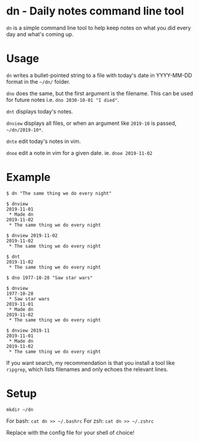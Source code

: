 # dn - Daily notes command line tool

`dn` is a simple command line tool to help keep notes on what you did every day and what's coming up.

# Usage

`dn` writes a bullet-pointed string to a file with today's date in YYYY-MM-DD format in the `~/dn/` folder.

`dno` does the same, but the first argument is the filename.  This can be used for future notes i.e. `dno 2030-10-01 "I died"`.

`dnt` displays today's notes.

`dnview` displays all files, or when an argument like `2019-10` is passed, `~/dn/2019-10*`.

`dnte` edit today's notes in vim.

`dnoe` edit a note in vim for a given date. ie. `dnoe 2019-11-02`

# Example

```
$ dn "The same thing we do every night"

$ dnview
2019-11-01
 * Made dn
2019-11-02
 * The same thing we do every night

$ dnview 2019-11-02
2019-11-02
 * The same thing we do every night

$ dnt
2019-11-02
 * The same thing we do every night

$ dno 1977-10-28 "Saw star wars"

$ dnview
1977-10-28
 * Saw star wars
2019-11-01
 * Made dn
2019-11-02
 * The same thing we do every night

$ dnview 2019-11
2019-11-01
 * Made dn
2019-11-02
 * The same thing we do every night
```

If you want search, my recommendation is that you install a tool like `ripgrep`, which lists filenames and only echoes the relevant lines.

# Setup

`mkdir ~/dn`

For bash: `cat dn >> ~/.bashrc`
For zsh: `cat dn >> ~/.zshrc`

Replace with the config file for your shell of choice!

